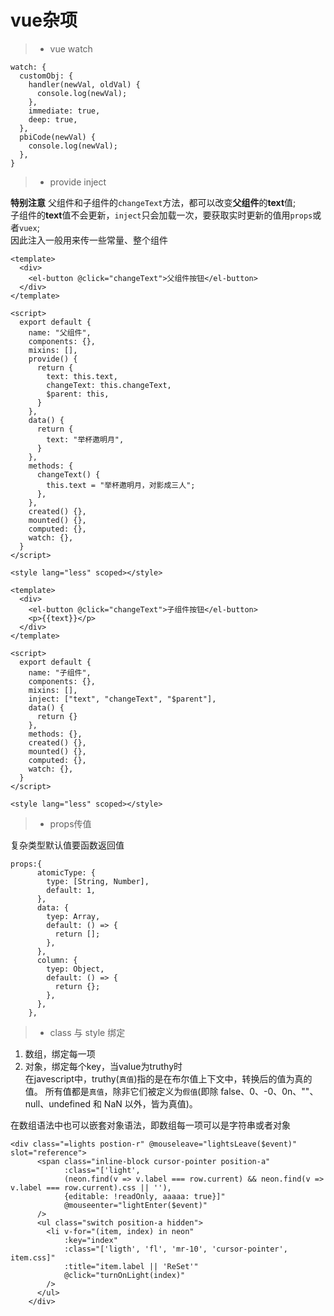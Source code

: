 # vue杂项

> + vue watch

````
watch: {
  customObj: {
    handler(newVal, oldVal) {
      console.log(newVal);
    },
    immediate: true,
    deep: true,
  },
  pbiCode(newVal) {
    console.log(newVal);
  },
}
````


> + provide inject

**特别注意**
父组件和子组件的`changeText`方法，都可以改变**父组件**的**text**值;  
子组件的**text**值不会更新，`inject`只会加载一次，要获取实时更新的值用`props`或者`vuex`;   
因此注入一般用来传一些常量、整个组件
````
<template>
  <div>
    <el-button @click="changeText">父组件按钮</el-button>
  </div>
</template>

<script>
  export default {
    name: "父组件",
    components: {},
    mixins: [],
    provide() {
      return {
        text: this.text,
        changeText: this.changeText,
        $parent: this,
      }
    },
    data() {
      return {
        text: "举杯邀明月",
      }
    },
    methods: {
      changeText() {
        this.text = "举杯邀明月，对影成三人";
      },
    },
    created() {},
    mounted() {},
    computed: {},
    watch: {},
  }
</script>

<style lang="less" scoped></style>
````

````
<template>
  <div>
    <el-button @click="changeText">子组件按钮</el-button>
    <p>{{text}}</p>
  </div>
</template>

<script>
  export default {
    name: "子组件",
    components: {},
    mixins: [],
    inject: ["text", "changeText", "$parent"],
    data() {
      return {}
    },
    methods: {},
    created() {},
    mounted() {},
    computed: {},
    watch: {},
  }
</script>

<style lang="less" scoped></style>
````


> + props传值

复杂类型默认值要函数返回值
````
props:{
      atomicType: {
        type: [String, Number],
        default: 1,
      },
      data: {
        tyep: Array,
        default: () => {
          return [];
        },
      },
      column: {
        tyep: Object,
        default: () => {
          return {};
        },
      },
    },
````


> + class 与 style 绑定

1. 数组，绑定每一项
2. 对象，绑定每个key，当value为truthy时  
在javescript中，truthy(`真值`)指的是在布尔值上下文中，转换后的值为真的值。
所有值都是`真值`，除非它们被定义为`假值`(即除 false、0、-0、0n、""、null、undefined 和 NaN 以外，皆为真值)。  

在数组语法中也可以嵌套对象语法，即数组每一项可以是字符串或者对象
````
<div class="=lights postion-r" @mouseleave="lightsLeave($event)" slot="reference">
      <span class="inline-block cursor-pointer position-a"
            :class="['light', 
            (neon.find(v => v.label === row.current) && neon.find(v => v.label === row.current).css || ''),
            {editable: !readOnly, aaaaa: true}]"
            @mouseenter="lightEnter($event)"
      />
      <ul class="switch position-a hidden">
        <li v-for="(item, index) in neon"
            :key="index"
            :class="['ligth', 'fl', 'mr-10', 'cursor-pointer', item.css]"
            :title="item.label || 'ReSet'"
            @click="turnOnLight(index)"
        />
      </ul>
    </div>
````

















